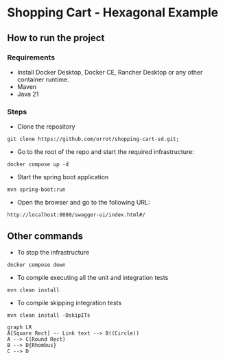 #  Shopping Cart - Hexagonal Example
## How to run the project

### Requirements

- Install Docker Desktop, Docker CE, Rancher Desktop or any other container runtime.
- Maven
- Java 21

### Steps

- Clone the repository
```
git clone https://github.com/orrot/shopping-cart-sd.git;
``` 

- Go to the root of the repo and start the required infrastructure:
```
docker compose up -d
```

- Start the spring boot application
```
mvn spring-boot:run
```

- Open the browser and go to the following URL:
```
http://localhost:8080/swagger-ui/index.html#/
```

## Other commands

- To stop the infrastructure
```
docker compose down
```

- To compile executing all the unit and integration tests
```
mvn clean install
```

- To compile skipping integration tests
```
mvn clean install -DskipITs
```

```mermaid
graph LR
A[Square Rect] -- Link text --> B((Circle))
A --> C(Round Rect)
B --> D{Rhombus}
C --> D